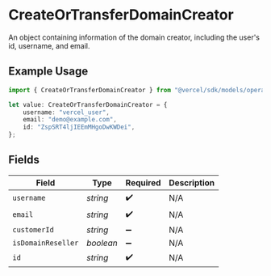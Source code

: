 # CreateOrTransferDomainCreator

An object containing information of the domain creator, including the user's id, username, and email.

## Example Usage

```typescript
import { CreateOrTransferDomainCreator } from "@vercel/sdk/models/operations";

let value: CreateOrTransferDomainCreator = {
    username: "vercel_user",
    email: "demo@example.com",
    id: "ZspSRT4ljIEEmMHgoDwKWDei",
};
```

## Fields

| Field              | Type               | Required           | Description        |
| ------------------ | ------------------ | ------------------ | ------------------ |
| `username`         | *string*           | :heavy_check_mark: | N/A                |
| `email`            | *string*           | :heavy_check_mark: | N/A                |
| `customerId`       | *string*           | :heavy_minus_sign: | N/A                |
| `isDomainReseller` | *boolean*          | :heavy_minus_sign: | N/A                |
| `id`               | *string*           | :heavy_check_mark: | N/A                |